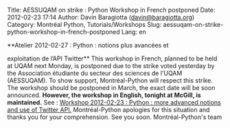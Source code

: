Title: AESSUQAM on strike : Python Workshop in French postponed
Date: 2012-02-23 17:14
Author: Davin Baragiotta (davin@baragiotta.org)
Category: Montréal Python, Tutorials/Workshops
Slug: aessuqam-on-strike-python-workshop-in-french-postponed
Lang: en

<!--:en-->**Atelier 2012-02-27 : Python : notions plus avancées et
exploitation de l’API Twitter** This workshop in French, planned to be
held at UQAM next Monday, is postponed due to the strike voted yesterday
by the Association étudiante du secteur des sciences de l'UQAM
(AESSUQAM). To show support, Montréal-Python will respect this strike.
The workshop should be postponed in March, the exact date will be soon
announced. **However, the workshop in English, tonight at McGill, is
maintained.** See : [Workshop 2012-02-23 : Python : more advanced
notions and use of Twitter API.][] Montréal-Python apologies for this
situation and thanks you for your comprehension. See you soon.
Montréal-Python's team

  [Workshop 2012-02-23 : Python : more advanced notions and use of
  Twitter API.]: http://montrealpython.org/r/projects/workshops/wiki/2012-02-23
